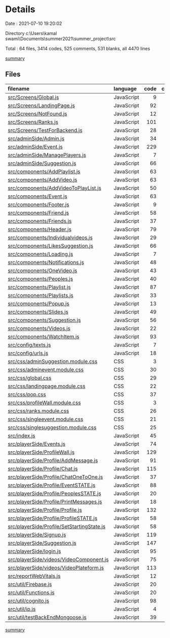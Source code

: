 # Details

Date : 2021-07-10 19:20:02

Directory c:\Users\kamal swami\Documents\summer2021\summer_project\src

Total : 64 files,  3414 codes, 525 comments, 531 blanks, all 4470 lines

[summary](results.md)

## Files
| filename | language | code | comment | blank | total |
| :--- | :--- | ---: | ---: | ---: | ---: |
| [src/Screens/Global.js](/src/Screens/Global.js) | JavaScript | 9 | 0 | 6 | 15 |
| [src/Screens/LandingPage.js](/src/Screens/LandingPage.js) | JavaScript | 92 | 5 | 15 | 112 |
| [src/Screens/NotFound.js](/src/Screens/NotFound.js) | JavaScript | 12 | 0 | 3 | 15 |
| [src/Screens/Ranks.js](/src/Screens/Ranks.js) | JavaScript | 101 | 0 | 12 | 113 |
| [src/Screens/TestForBackend.js](/src/Screens/TestForBackend.js) | JavaScript | 28 | 3 | 13 | 44 |
| [src/adminSide/Admin.js](/src/adminSide/Admin.js) | JavaScript | 34 | 0 | 6 | 40 |
| [src/adminSide/Event.js](/src/adminSide/Event.js) | JavaScript | 229 | 0 | 18 | 247 |
| [src/adminSide/ManagePlayers.js](/src/adminSide/ManagePlayers.js) | JavaScript | 7 | 0 | 3 | 10 |
| [src/adminSide/Suggestion.js](/src/adminSide/Suggestion.js) | JavaScript | 66 | 0 | 9 | 75 |
| [src/components/AddPlaylist.js](/src/components/AddPlaylist.js) | JavaScript | 63 | 2 | 11 | 76 |
| [src/components/AddVideo.js](/src/components/AddVideo.js) | JavaScript | 63 | 32 | 11 | 106 |
| [src/components/AddVideoToPlayList.js](/src/components/AddVideoToPlayList.js) | JavaScript | 50 | 14 | 6 | 70 |
| [src/components/Event.js](/src/components/Event.js) | JavaScript | 63 | 0 | 10 | 73 |
| [src/components/Footer.js](/src/components/Footer.js) | JavaScript | 9 | 0 | 4 | 13 |
| [src/components/Friend.js](/src/components/Friend.js) | JavaScript | 58 | 0 | 5 | 63 |
| [src/components/Friends.js](/src/components/Friends.js) | JavaScript | 37 | 0 | 7 | 44 |
| [src/components/Header.js](/src/components/Header.js) | JavaScript | 79 | 0 | 10 | 89 |
| [src/components/Individualvideos.js](/src/components/Individualvideos.js) | JavaScript | 29 | 0 | 9 | 38 |
| [src/components/LikesSuggestion.js](/src/components/LikesSuggestion.js) | JavaScript | 66 | 0 | 9 | 75 |
| [src/components/Loading.js](/src/components/Loading.js) | JavaScript | 7 | 0 | 3 | 10 |
| [src/components/Notifications.js](/src/components/Notifications.js) | JavaScript | 48 | 0 | 9 | 57 |
| [src/components/OneVideo.js](/src/components/OneVideo.js) | JavaScript | 43 | 1 | 8 | 52 |
| [src/components/Peoples.js](/src/components/Peoples.js) | JavaScript | 40 | 0 | 7 | 47 |
| [src/components/Playlist.js](/src/components/Playlist.js) | JavaScript | 87 | 0 | 9 | 96 |
| [src/components/Playlists.js](/src/components/Playlists.js) | JavaScript | 33 | 4 | 5 | 42 |
| [src/components/Popup.js](/src/components/Popup.js) | JavaScript | 13 | 0 | 2 | 15 |
| [src/components/Slides.js](/src/components/Slides.js) | JavaScript | 49 | 2 | 6 | 57 |
| [src/components/Suggestion.js](/src/components/Suggestion.js) | JavaScript | 56 | 0 | 7 | 63 |
| [src/components/Videos.js](/src/components/Videos.js) | JavaScript | 22 | 4 | 5 | 31 |
| [src/components/WatchItem.js](/src/components/WatchItem.js) | JavaScript | 93 | 42 | 22 | 157 |
| [src/config/texts.js](/src/config/texts.js) | JavaScript | 7 | 0 | 1 | 8 |
| [src/config/urls.js](/src/config/urls.js) | JavaScript | 18 | 1 | 1 | 20 |
| [src/css/adminSuggestion.module.css](/src/css/adminSuggestion.module.css) | CSS | 3 | 0 | 0 | 3 |
| [src/css/adminevent.module.css](/src/css/adminevent.module.css) | CSS | 30 | 0 | 4 | 34 |
| [src/css/global.css](/src/css/global.css) | CSS | 29 | 0 | 7 | 36 |
| [src/css/landingpage.module.css](/src/css/landingpage.module.css) | CSS | 22 | 0 | 3 | 25 |
| [src/css/pop.css](/src/css/pop.css) | CSS | 37 | 0 | 3 | 40 |
| [src/css/profileWall.module.css](/src/css/profileWall.module.css) | CSS | 3 | 0 | 0 | 3 |
| [src/css/ranks.module.css](/src/css/ranks.module.css) | CSS | 26 | 0 | 5 | 31 |
| [src/css/singleevent.module.css](/src/css/singleevent.module.css) | CSS | 21 | 0 | 3 | 24 |
| [src/css/singlesuggestion.module.css](/src/css/singlesuggestion.module.css) | CSS | 25 | 0 | 4 | 29 |
| [src/index.js](/src/index.js) | JavaScript | 45 | 5 | 16 | 66 |
| [src/playerSide/Events.js](/src/playerSide/Events.js) | JavaScript | 74 | 0 | 6 | 80 |
| [src/playerSide/ProfileWall.js](/src/playerSide/ProfileWall.js) | JavaScript | 129 | 0 | 7 | 136 |
| [src/playerSide/Profile/AddMessage.js](/src/playerSide/Profile/AddMessage.js) | JavaScript | 91 | 0 | 18 | 109 |
| [src/playerSide/Profile/Chat.js](/src/playerSide/Profile/Chat.js) | JavaScript | 115 | 1 | 18 | 134 |
| [src/playerSide/Profile/ChatOneToOne.js](/src/playerSide/Profile/ChatOneToOne.js) | JavaScript | 37 | 9 | 11 | 57 |
| [src/playerSide/Profile/EventSTATE.js](/src/playerSide/Profile/EventSTATE.js) | JavaScript | 88 | 2 | 8 | 98 |
| [src/playerSide/Profile/PeoplesSTATE.js](/src/playerSide/Profile/PeoplesSTATE.js) | JavaScript | 20 | 0 | 3 | 23 |
| [src/playerSide/Profile/PrintMessages.js](/src/playerSide/Profile/PrintMessages.js) | JavaScript | 18 | 0 | 4 | 22 |
| [src/playerSide/Profile/Profile.js](/src/playerSide/Profile/Profile.js) | JavaScript | 132 | 1 | 10 | 143 |
| [src/playerSide/Profile/ProfileSTATE.js](/src/playerSide/Profile/ProfileSTATE.js) | JavaScript | 58 | 335 | 5 | 398 |
| [src/playerSide/Profile/SetStartingState.js](/src/playerSide/Profile/SetStartingState.js) | JavaScript | 58 | 0 | 6 | 64 |
| [src/playerSide/Signup.js](/src/playerSide/Signup.js) | JavaScript | 119 | 3 | 24 | 146 |
| [src/playerSide/Suggestion.js](/src/playerSide/Suggestion.js) | JavaScript | 147 | 0 | 15 | 162 |
| [src/playerSide/login.js](/src/playerSide/login.js) | JavaScript | 95 | 17 | 23 | 135 |
| [src/playerSide/videos/VideoComponent.js](/src/playerSide/videos/VideoComponent.js) | JavaScript | 75 | 0 | 15 | 90 |
| [src/playerSide/videos/VideoPlateform.js](/src/playerSide/videos/VideoPlateform.js) | JavaScript | 113 | 6 | 18 | 137 |
| [src/reportWebVitals.js](/src/reportWebVitals.js) | JavaScript | 12 | 0 | 2 | 14 |
| [src/util/Firebase.js](/src/util/Firebase.js) | JavaScript | 20 | 2 | 2 | 24 |
| [src/util/Functions.js](/src/util/Functions.js) | JavaScript | 20 | 26 | 8 | 54 |
| [src/util/cognito.js](/src/util/cognito.js) | JavaScript | 98 | 2 | 14 | 114 |
| [src/util/ip.js](/src/util/ip.js) | JavaScript | 4 | 0 | 1 | 5 |
| [src/util/testBackEndMongoose.js](/src/util/testBackEndMongoose.js) | JavaScript | 39 | 6 | 16 | 61 |

[summary](results.md)